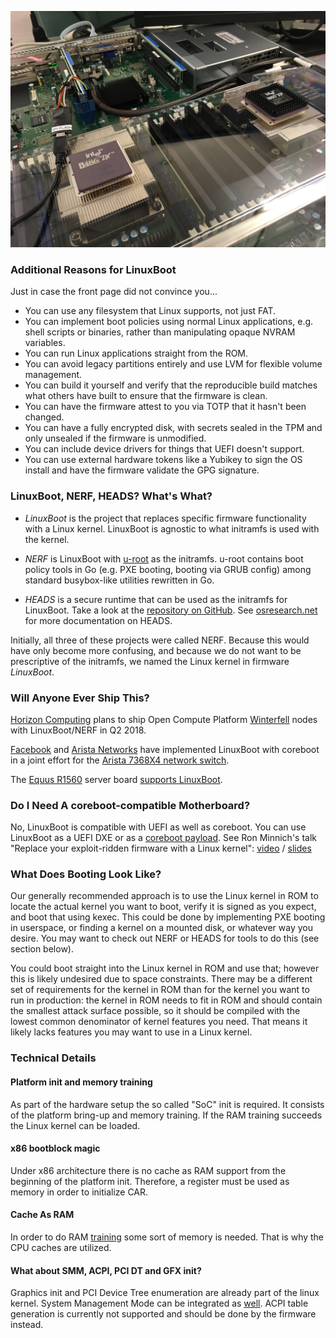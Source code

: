 ![Installing LinuxBoot on an Intel S2600 mainboard](images/s2600-flash.jpg)

### Additional Reasons for LinuxBoot

Just in case the front page did not convince you...

* You can use any filesystem that Linux supports, not just FAT.
* You can implement boot policies using normal Linux applications, e.g.
  shell scripts or binaries, rather than manipulating opaque NVRAM variables.
* You can run Linux applications straight from the ROM.
* You can avoid legacy partitions entirely and use LVM for flexible volume
  management.
* You can build it yourself and verify that the reproducible build matches what
  others have built to ensure that the firmware is clean.
* You can have the firmware attest to you via TOTP that it hasn't been changed.
* You can have a fully encrypted disk, with secrets sealed in the TPM and only
  unsealed if the firmware is unmodified.
* You can include device drivers for things that UEFI doesn't support.
* You can use external hardware tokens like a Yubikey to sign the OS install
  and have the firmware validate the GPG signature.

### LinuxBoot, NERF, HEADS? What's What?

*   *LinuxBoot* is the project that replaces specific firmware functionality
    with a Linux kernel. LinuxBoot is agnostic to what initramfs is used with
    the kernel.

*   *NERF* is LinuxBoot with [u-root](https://github.com/u-root/u-root) as the
    initramfs. u-root contains boot policy tools in Go (e.g. PXE booting,
    booting via GRUB config) among standard busybox-like utilities rewritten in
    Go.

*   *HEADS* is a secure runtime that can be used as the initramfs for LinuxBoot.
    Take a look at the [repository on
    GitHub](https://github.com/osresearch/heads/). See
    [osresearch.net](http://osresearch.net/) for more documentation on HEADS.

Initially, all three of these projects were called NERF. Because this would have
only become more confusing, and because we do not want to be prescriptive of the
initramfs, we named the Linux kernel in firmware *LinuxBoot*.

### Will Anyone Ever Ship This?

[Horizon Computing](http://www.horizon-computing.com) plans to ship Open
Compute Platform
[Winterfell](http://www.horizon-computing.com/?project=winterfell) nodes with
LinuxBoot/NERF in Q2 2018.

[Facebook](https://engineering.fb.com/data-center-engineering/f16-minipack/) and
[Arista Networks](https://www.arista.com/en/company/news/press-release/6785-pr-20190314)
have implemented LinuxBoot with coreboot in a joint effort for the
[Arista 7368X4 network switch](https://www.arista.com/en/products/arista-7368x4-series-datasheet-quick-look).

The [Equus R1560](https://www.equuscs.com/servers/whitebox-open/r1560/)
server board
[supports LinuxBoot](https://www.equuscs.com/introducing-the-whitebox-open-r1560-servers/). 

### Do I Need A coreboot-compatible Motherboard?

No, LinuxBoot is compatible with UEFI as well as coreboot. You can use
LinuxBoot as a UEFI DXE or as a [coreboot
payload](https://review.coreboot.org/#/c/coreboot/+/23071/). See Ron Minnich's
talk "Replace your exploit-ridden firmware with a Linux kernel":
[video](https://www.youtube.com/watch?v=iffTJ1vPCSo) /
[slides](https://schd.ws/hosted_files/osseu17/84/Replace%20UEFI%20with%20Linux.pdf)

### What Does Booting Look Like?

Our generally recommended approach is to use the Linux kernel in ROM to locate
the actual kernel you want to boot, verify it is signed as you expect, and boot
that using kexec. This could be done by implementing PXE booting in userspace,
or finding a kernel on a mounted disk, or whatever way you desire. You may want
to check out NERF or HEADS for tools to do this (see section below).

You could boot straight into the Linux kernel in ROM and use that; however this
is likely undesired due to space constraints. There may be a different set of
requirements for the kernel in ROM than for the kernel you want to run in
production: the kernel in ROM needs to fit in ROM and should contain the
smallest attack surface possible, so it should be compiled with the lowest
common denominator of kernel features you need. That means it likely lacks
features you may want to use in a Linux kernel.

### Technical Details

#### Platform init and memory training

As part of the hardware setup the so called "SoC" init is required. It consists
of the platform bring-up and memory training. If the RAM training succeeds the
Linux kernel can be loaded.

#### x86 bootblock magic

Under x86 architecture there is no cache as RAM support from the beginning of
the platform init. Therefore, a register must be used as memory in order to
initialize CAR.

#### Cache As RAM

In order to do RAM [training](https://www.youtube.com/watch?v=h-Lkkg03Erk) some
sort of memory is needed. That is why the CPU caches are utilized.

#### What about SMM, ACPI, PCI DT and GFX init?

Graphics init and PCI Device Tree enumeration are already part of the linux
kernel. System Management Mode can be integrated as
[well](https://www.youtube.com/watch?v=6GEaw4msq6g). ACPI table generation is
currently not supported and should be done by the firmware instead.
